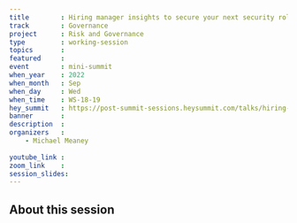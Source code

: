 ```yaml
---
title        : Hiring manager insights to secure your next security role/team member
track        : Governance
project      : Risk and Governance
type         : working-session
topics       : 
featured     :
event        : mini-summit
when_year    : 2022
when_month   : Sep
when_day     : Wed
when_time    : WS-18-19
hey_summit   : https://post-summit-sessions.heysummit.com/talks/hiring-manager-insights-to-secure-your-next-security-roleteam-member/
banner       : 
description  :
organizers   :
    - Michael Meaney
    
youtube_link : 
zoom_link    : 
session_slides:
---
```




## About this session
